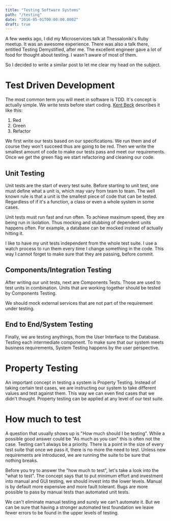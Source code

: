 ```yaml
---
title: "Testing Software Systems"
path: "/testing"
date: "2016-05-01T00:00:00.000Z"
draft: true
---
```


A few weeks ago, I did my Microservices talk at Thessaloniki's Ruby meetup. It was an awesome experience. There was also a talk there, entitled Testing Demystified, after me. The excellent engineer gave a lot of food for thought about testing. I wasn't aware of most of them.

So I decided to write a similar post to let me clear my head on the subject.

# Test Driven Development
The most common term you will meet in software is TDD. It's concept is actually simple. We write tests before start coding. [Kent Beck](http://www.amazon.com/Test-Driven-Development-By-Example/dp/0321146530) describes it like this:

1. Red
2. Green
3. Refactor

We first write our tests based on our specifications. We run them and of course they won't succeed thus are going to be red. Then we write the smallest amount of code to make our tests pass and meet our requirements. Once we get the green flag we start refactoring and cleaning our code.

## Unit Testing
Unit tests are the start of every test suite. Before starting to unit test, one must define what a unit is, which may vary from team to team. The well known rule is that a unit is the smallest piece of code that can be tested. Regardless of if it's a function, a class or even a whole system in some cases.

Unit tests must run fast and run often. To achieve maximum speed,  they are being run in isolation. Thus mocking and stubbing of dependent units happens often. For example, a database can be mocked instead of actually hitting it.

I like to have my unit tests independent from the whole test suite. I use a watch process to run them every time I change something in the code. This way I cannot forget to make sure that they are passing, before commit.

## Components/Integration Testing
After writing our unit tests, next are Components Tests. Those are used to test units in combination. Units that are working together should be tested by Components Testing.

We should mock external services that are not part of the requirement under testing.

## End to End/System Testing
Finally, we are testing anythings, from the User Interface to the Database. Testing each intermediate component. To make sure that our system meets business requirements, System Testing happens by the user perspective.

# Property Testing
An important concept in testing a system is Property Testing. Instead of taking certain test cases, we are instructing our system to take different values and test against them. This way we can even find cases that we didn't thought. Property testing can be applied at any level of our test suite.

# How much to test
A question that usually shows up is "How much should I be testing". While a possible good answer could be "As much as you can" this is often not the case. Testing can't always be a priority. There is a point in the size of every test suite that once we pass it, there is no more the need to test. Unless new requirements are introduced, we are running the suite to be sure that nothing breaks.

Before you try to answer the "how much to test", let's take a look into the "what to test". The concept says that to put minimum effort and investment into manual and GUI testing, we should invest into the lower levels. Manual is by default more expensive and more fault tolerant. Bugs are more possible to pass by manual tests than automated unit tests.

We can't eliminate manual testing and surely we can't automate it. But we can be sure that having a stronger automated test foundation we leave fewer errors to be found in the upper levels of testing.
